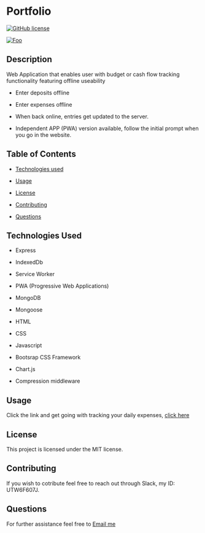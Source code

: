 
                    
# Portfolio

[![GitHub license](https://img.shields.io/badge/license-MIT-blue.svg)](https://github.com/cristianmontenegrop/budget-tracker)

[![Foo](budget-tracker.gif)](https://budget-trackerr.herokuapp.com/)

## Description

Web Application that enables user with budget or cash flow tracking functionality featuring offline useability

- Enter deposits offline

- Enter expenses offline

- When back online, entries get updated to the server.

- Independent APP (PWA) version available, follow the initial prompt when you go in the website. 


## Table of Contents 

* [Technologies used](#Technologies%20Used)

* [Usage](#usage)

* [License](#license)

* [Contributing](#contributing)

* [Questions](#questions)              

## Technologies Used

- Express

- IndexedDb

- Service Worker

- PWA (Progressive Web Applications)

- MongoDB

- Mongoose

- HTML

- CSS

- Javascript

- Bootsrap CSS Framework

- Chart.js

- Compression middleware


## Usage

Click the link and get going with tracking your daily expenses, [click here](https://budget-trackerr.herokuapp.com/)

## License

This project is licensed under the MIT license.
  
## Contributing

If you wish to cotribute feel free to reach out through Slack, my ID: UTW6F607J.

## Questions

For further assistance feel free to [Email me](mailto:cristian.montenegro.p@gmail.com)                    